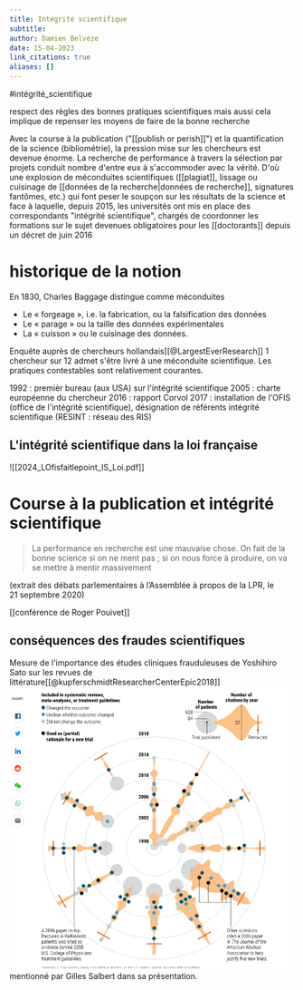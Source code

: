 ```yaml
---
title: Intégrité scientifique
subtitle:
author: Damien Belvèze
date: 15-04-2023
link_citations: true
aliases: []
---
```

#intégrité_scientifique 

respect des règles des bonnes pratiques scientifiques mais aussi cela implique de repenser les moyens de faire de la bonne recherche

Avec la course à la publication ("[[publish or perish]]") et la quantification de la science (bibliométrie), la pression mise sur les chercheurs est devenue énorme. La recherche de performance à travers la sélection par projets conduit nombre d'entre eux à s'accommoder avec la vérité. D'où une explosion de méconduites scientifiques ([[plagiat]], lissage ou cuisinage de [[données de la recherche|données de recherche]], signatures fantômes, etc.) qui font peser le soupçon sur les résultats de la science et face à laquelle, depuis 2015, les universités ont mis en place des correspondants "intégrité scientifique", chargés de coordonner les formations sur le sujet devenues obligatoires pour les [[doctorants]] depuis un décret de juin 2016

# historique de la notion 

En 1830, Charles Baggage distingue comme méconduites

- Le « forgeage », i.e. la fabrication, ou la falsification des données
- Le « parage » ou la taille des données expérimentales
- La « cuisson » ou le cuisinage des données.

Enquête auprès de chercheurs hollandais[[@LargestEverResearch]]
1 chercheur sur 12 admet s'être livré à une méconduite scientifique. 
Les pratiques contestables sont relativement courantes. 

1992 : premièr bureau (aux USA) sur l'intégrité scientifique
2005 : charte européenne du chercheur
2016 : rapport Corvol
2017 : installation de l'OFIS (office de l'intégrité scientifique), désignation de référents intégrité scientifique (RESINT : réseau des RIS)

## L'intégrité scientifique dans la loi française

![[2024_LOfisfaitlepoint_IS_Loi.pdf]]

# Course à la publication et intégrité scientifique

> La performance en recherche est une mauvaise chose. On fait de la bonne science si on ne ment pas ; si on nous force à produire, on va se mettre à mentir massivement

(extrait des débats parlementaires à l’Assemblée à propos de la LPR, le 21 septembre 2020)

[[conférence de Roger Pouivet]]

## conséquences des fraudes scientifiques

Mesure de l'importance des études cliniques frauduleuses de Yoshihiro Sato sur les revues de littérature[[@kupferschmidtResearcherCenterEpic2018]]
![](images/fraudulent_sato.png)mentionné par Gilles Salbert dans sa présentation. 